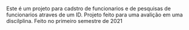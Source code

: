 Este é um projeto para cadstro de funcionarios e de pesquisas de funcionarios atraves de um ID.
Projeto feito para uma avalição em uma discilplina.
Feito no primeiro semestre de 2021
